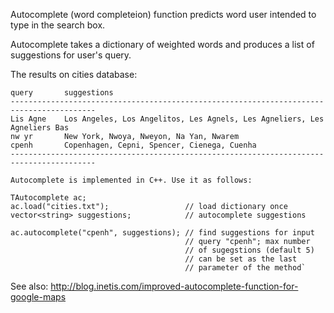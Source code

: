 Autocomplete (word completeion) function predicts word user intended to type in the search box.
 
Autocomplete takes a dictionary of weighted words and produces a list of suggestions for user's query.
 
The results on cities database:
 
    query       suggestions
    -----------------------------------------------------------------------------------------
    Lis Agne    Los Angeles, Los Angelitos, Les Agnels, Les Agneliers, Les Agneliers Bas
    nw yr       New York, Nwoya, Nweyon, Na Yan, Nwarem
    cpenh       Copenhagen, Cepni, Spencer, Cienega, Cuenha
    -----------------------------------------------------------------------------------------
 
    Autocomplete is implemented in C++. Use it as follows:
 
    TAutocomplete ac;
    ac.load("cities.txt");                 // load dictionary once
    vector<string> suggestions;            // autocomplete suggestions
 
    ac.autocomplete("cpenh", suggestions); // find suggestions for input
                                           // query "cpenh"; max number
                                           // of sugegstions (default 5)
                                           // can be set as the last
                                           // parameter of the method`
 
 
See also: http://blog.inetis.com/improved-autocomplete-function-for-google-maps
